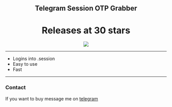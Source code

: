 <h2 align="center">Telegram Session OTP Grabber</h2>
<h1 align="center">Releases at 30 stars</h1>
<p align="center">
  <img src="https://i.postimg.cc/4yrWSh4c/image.png"</img>
 </p>
 
---------------------------------------
* Logins into .session
* Easy to use
* Fast
---------------------------------------
### Contact
If you want to buy message me on [telegram](https://t.me/temp992/)
